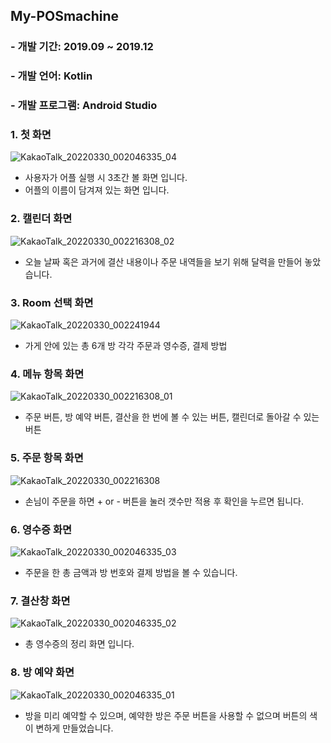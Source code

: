 ## My-POSmachine

### - 개발 기간: 2019.09 ~ 2019.12
### - 개발 언어: Kotlin
### - 개발 프로그램: Android Studio

### 1. 첫 화면
![KakaoTalk_20220330_002046335_04](https://user-images.githubusercontent.com/48404941/160723222-dcf014f3-b4b0-40a9-a242-74fb81c5d891.jpg)
- 사용자가 어플 실행 시 3초간 볼 화면 입니다.
- 어플의 이름이 담겨져 있는 화면 입니다.

### 2. 캘린더 화면
![KakaoTalk_20220330_002216308_02](https://user-images.githubusercontent.com/48404941/160723321-f96bce8a-0025-46d1-80d4-838223a8021a.jpg)
- 오늘 날짜 혹은 과거에 결산 내용이나 주문 내역들을 보기 위해 달력을 만들어 놓았습니다.

### 3. Room 선택 화면
![KakaoTalk_20220330_002241944](https://user-images.githubusercontent.com/48404941/160723344-0e50911a-3921-4d52-8890-f72dc5c0cf96.jpg)
- 가게 안에 있는 총 6개 방 각각 주문과 영수증, 결제 방법

### 4. 메뉴 항목 화면
![KakaoTalk_20220330_002216308_01](https://user-images.githubusercontent.com/48404941/160723394-7af319cf-1e02-4bff-bf8a-128b7a89c22e.jpg)
- 주문 버튼, 방 예약 버튼, 결산을 한 번에 볼 수 있는 버튼, 캘린더로 돌아갈 수 있는 버튼

### 5. 주문 항목 화면
![KakaoTalk_20220330_002216308](https://user-images.githubusercontent.com/48404941/160723439-c9950e53-bb1c-464b-996f-e4e9e5cc2859.jpg)
- 손님이 주문을 하면 + or - 버튼을 눌러 갯수만 적용 후 확인을 누르면 됩니다.

### 6. 영수증 화면
![KakaoTalk_20220330_002046335_03](https://user-images.githubusercontent.com/48404941/160723480-667a8943-6d84-4631-b183-6c82c935c079.jpg)
- 주문을 한 총 금액과 방 번호와 결제 방법을 볼 수 있습니다. 

### 7. 결산창 화면
![KakaoTalk_20220330_002046335_02](https://user-images.githubusercontent.com/48404941/160723525-11da24c5-7369-488b-88da-267fd86769ee.jpg)
- 총 영수증의 정리 화면 입니다.

### 8. 방 예약 화면
![KakaoTalk_20220330_002046335_01](https://user-images.githubusercontent.com/48404941/160723563-a61e2203-5ba9-41ec-94d0-792a49131c76.jpg)
- 방을 미리 예약할 수 있으며, 예약한 방은 주문 버튼을 사용할 수 없으며 버튼의 색이 변하게 만들었습니다.
